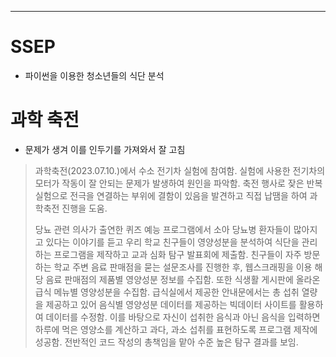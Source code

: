 ****
# SSEP
- 파이썬을 이용한 청소년들의 식단 분석


# 과학 축전
- 문제가 생겨 이를 인두기를 가져와서 잘 고침


>과학축전(2023.07.10.)에서 수소 전기차 실험에 참여함. 실험에 사용한 전기차의 모터가 작동이 잘 안되는 문제가 발생하여 원인을 파악함. 축전 행사로 잦은 반복 실험으로 전극을 연결하는 부위에 결함이 있음을 발견하고 직접 납땜을 하여 과학축전 진행을 도움. 
>
>당뇨 관련 의사가 출연한 퀴즈 예능 프로그램에서 소아 당뇨병 환자들이 많아지고 있다는 이야기를 듣고 우리 학교 친구들이 영양성분을 분석하여 식단을 관리하는 프로그램을 제작하고 교과 심화 탐구 발표회에 제출함. 친구들이 자주 방문하는 학교 주변 음료 판매점을 묻는 설문조사를 진행한 후, 웹스크래핑을 이용 해당 음료 판매점의 제품별 영양성분 정보를 수집함. 또한 식생활 게시판에 올라온 급식 메뉴별 영양성분을 수집함. 급식실에서 제공한 안내문에서는 총 섭취 열량을 제공하고 있어 음식별 영양성분 데이터를 제공하는 빅데이터 사이트를 활용하여 데이터를 수정함. 이를 바탕으로 자신이 섭취한 음식과 아닌 음식을 입력하면 하루에 먹은 영양소를 계산하고 과다, 과소 섭취를 표현하도록 프로그램 제작에 성공함. 전반적인 코드 작성의 총책임을 맡아 수준 높은 탐구 결과를 보임.